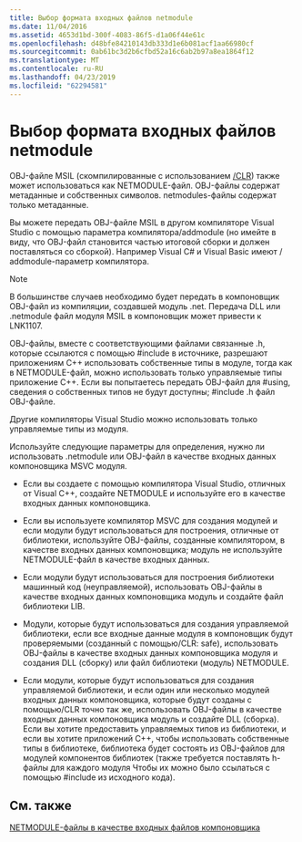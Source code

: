 ```yaml
---
title: Выбор формата входных файлов netmodule
ms.date: 11/04/2016
ms.assetid: 4653d1bd-300f-4083-86f5-d1a06f44e61c
ms.openlocfilehash: d48bfe84210143db333d1e6b081acf1aa66980cf
ms.sourcegitcommit: 0ab61bc3d2b6cfbd52a16c6ab2b97a8ea1864f12
ms.translationtype: MT
ms.contentlocale: ru-RU
ms.lasthandoff: 04/23/2019
ms.locfileid: "62294581"
---
```

# <a name="choosing-the-format-of-netmodule-input-files"></a>Выбор формата входных файлов netmodule

OBJ-файле MSIL (скомпилированные с использованием [/CLR](clr-common-language-runtime-compilation.md)) также может использоваться как NETMODULE-файл.  OBJ-файлы содержат метаданные и собственных символов.  netmodules-файлы содержат только метаданные.

Вы можете передать OBJ-файле MSIL в другом компиляторе Visual Studio с помощью параметра компилятора/addmodule (но имейте в виду, что OBJ-файл становится частью итоговой сборки и должен поставляться со сборкой).  Например Visual C# и Visual Basic имеют / addmodule-параметр компилятора.

> [!NOTE]
>  В большинстве случаев необходимо будет передать в компоновщик OBJ-файл из компиляции, создавшей модуль .net.  Передача DLL или .netmodule файл модуля MSIL в компоновщик может привести к LNK1107.

OBJ-файлы, вместе с соответствующими файлами связанные .h, которые ссылаются с помощью #include в источнике, разрешают приложениям C++ использовать собственные типы в модуле, тогда как в NETMODULE-файл, можно использовать только управляемые типы приложение C++.  Если вы попытаетесь передать OBJ-файл для #using, сведения о собственных типов не будут доступны; #include .h файл OBJ-файле.

Другие компиляторы Visual Studio можно использовать только управляемые типы из модуля.

Используйте следующие параметры для определения, нужно ли использовать .netmodule или OBJ-файл в качестве входных данных компоновщика MSVC модуля.

- Если вы создаете с помощью компилятора Visual Studio, отличных от Visual C++, создайте NETMODULE и используйте его в качестве входных данных компоновщика.

- Если вы используете компилятор MSVC для создания модулей и если модули будут использоваться для построения, отличные от библиотеки, используйте OBJ-файлы, созданные компилятором, в качестве входных данных компоновщика; модуль не используйте NETMODULE-файл в качестве входных данных.

- Если модули будут использоваться для построения библиотеки машинный код (неуправляемой), использовать OBJ-файлы в качестве входных данных компоновщика модуль и создайте файл библиотеки LIB.

- Модули, которые будут использоваться для создания управляемой библиотеки, если все входные данные модуля в компоновщик будут проверяемыми (созданный с помощью/CLR: safe), использовать OBJ-файлы в качестве входных данных компоновщика модуля и создания DLL (сборку) или файл библиотеки (модуль) NETMODULE.

- Если модули, которые будут использоваться для создания управляемой библиотеки, и если один или несколько модулей входных данных компоновщика, которые будут созданы с помощью/CLR точно так же, использовать OBJ-файлы в качестве входных данных компоновщика модуль и создайте DLL (сборка).  Если вы хотите предоставить управляемых типов из библиотеки, и если вы хотите приложений C++, чтобы использовать собственные типы в библиотеке, библиотека будет состоять из OBJ-файлов для модулей компонентов библиотек (также требуется поставлять h-файлы для каждого модуля Чтобы их можно было ссылаться с помощью #include из исходного кода).

## <a name="see-also"></a>См. также

[NETMODULE-файлы в качестве входных файлов компоновщика](netmodule-files-as-linker-input.md)
